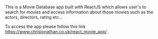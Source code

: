 This is a Movie Database app built with ReactJS which allows user's to search for movies and access information about those movies such as the actors, directors, rating etc...

To access the app please follow this link https://www.chrisjonathan.co.uk/react_movie_app/ .
